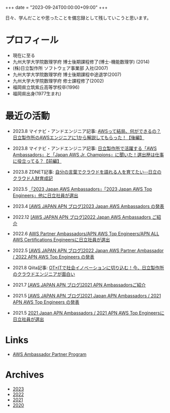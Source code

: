 +++
date = "2023-09-24T00:00:00+09:00"
+++

日々、学んだことや思ったことを備忘録として残していこうと思います。

# プロフィール
- 現在に至る
- 九州大学大学院数理学府 博士後期課程修了(博士-機能数理学) (2014)
- (株)日立製作所 ソフトウェア事業部 入社(2007)
- 九州大学大学院数理学府 博士後期課程中途退学(2007)
- 九州大学大学院数理学府 修士課程修了(2002)
- 福岡県立筑紫丘高等学校卒(1996)
- 福岡県出身(1977生まれ)


# 最近の活動
- 2023.8 マイナビ・アンドエンジニア記事: [AWSって結局、何ができるの？日立製作所のAWSエンジニアに1から解説してもらった！【後編】](https://and-engineer.com/articles/ZP7PSBQAACMAyjIT)
- 2023.8 マイナビ・アンドエンジニア記事: [日立製作所で活躍する「AWS Ambassadors」と「Japan AWS Jr. Champions」に聞いた！選出歴は仕事に役立ってる？【前編】](https://and-engineer.com/articles/ZP7BIhQAACcAye7y)
- 2023.8 ZDNET記事: [自分の言葉でクラウドを語れる人を育てたい--日立のクラウド人財育成記](https://japan.zdnet.com/article/35207515/)
- 2023.5 [「2023 Japan AWS Ambassadors」「2023 Japan AWS Top Engineers」他に日立社員が選出](https://www.hitachi.co.jp/products/it/harmonious/cloud/news/2023/info_2305_01.html?it0509)
- 2023.4 [[AWS JAPAN APN ブログ]2023 Japan AWS Ambassadors の発表](https://aws.amazon.com/jp/blogs/psa/2023-japan-aws-ambassadors/)
- 2022.12 [[AWS JAPAN APN ブログ]2022 Japan AWS Ambassadors ご紹介](https://aws.amazon.com/jp/blogs/psa/aws-ambassadors-2022/)
- 2022.6 [AWS Partner Ambassadors/APN AWS Top Engineers/APN ALL AWS Certifications Engineersに日立社員が選出](https://www.hitachi.co.jp/products/it/harmonious/cloud/news/2022/info_2206_01.html)
- 2022.5 [[AWS JAPAN APN ブログ]2022 Japan AWS Partner Ambassador / 2022 APN AWS Top Engineers の発表](https://aws.amazon.com/jp/blogs/psa/2022-japan-aws-partner-ambassador-2022-apn-aws-top-engineers/)

- 2021.8 Qiita記事: [OT×ITで社会イノベーションに切り込む！今、日立製作所のクラウドエンジニアが面白い](https://workq.qiita.com/interview/202108-hitachi-3/)
- 2021.7 [[AWS JAPAN APN ブログ]2021 APN Ambassadorsご紹介](https://aws.amazon.com/jp/blogs/psa/apn-ambassadors-2021/)
- 2021.5 [[AWS JAPAN APN ブログ]2021 Japan APN Ambassadors / 2021 APN AWS Top Engineers の発表](https://aws.amazon.com/jp/blogs/psa/apn-engineers-award-2021/)
- 2021.5 [2021 Japan APN Ambassadors / 2021 APN AWS Top Engineersに日立社員が選出](https://www.hitachi.co.jp/products/it/harmonious/cloud/news/2021/info_2105.html)

# Links
- [AWS Ambassador Partner Program](https://aws.amazon.com/jp/partners/ambassadors/?cards-body.sort-by=item.additionalFields.ambassadorName&cards-body.sort-order=asc&awsf.apn-ambassadors-location=*all&cards-body.q=japan&cards-body.q_operator=AND&awsm.page-cards-body=2)

# Archives
- [2023](/blog/archives/2023/)
- [2022](/blog/archives/2022/)
- [2021](/blog/archives/2021/)
- [2020](/blog/archives/2020/)
